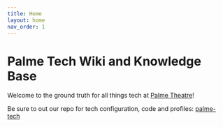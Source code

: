 ```yaml
---
title: Home
layout: home
nav_order: 1
---
```


# Palme Tech Wiki and Knowledge Base

Welcome to the ground truth for all things tech at [Palme Theatre](https://palmetheatre.com/)!

Be sure to out our repo for tech configuration, code and profiles: [palme-tech](https://github.com/palme-tech/palme-tech)

